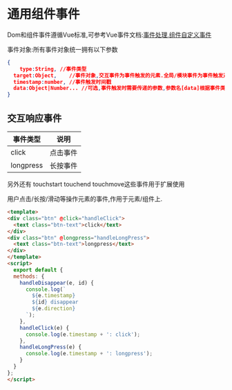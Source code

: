 # 通用组件事件

Dom和组件事件遵循Vue标准,可参考Vue事件文档:[事件处理](https://cn.vuejs.org/v2/guide/events.html),[组件自定义事件](https://cn.vuejs.org/v2/guide/components-custom-events.html)

事件对象:所有事件对象统一拥有以下参数

```json
{
	type:String, //事件类型
  target:Object,	//事件对象,交互事件为事件触发的元素.全局/模块事件为事件触发对应的全局/模块对象
  timestamp:number,	//事件触发时间戳
  data:Object|Number...	//可选,事件触发时需要传递的参数,参数名[data]根据事件类型可自定义
}
```

## 交互响应事件

| 事件类型  | 说明     |
| --------- | -------- |
| click     | 点击事件 |
| longpress | 长按事件 |

另外还有 touchstart touchend touchmove这些事件用于扩展使用

用户点击/长按/滑动等操作元素的事件,作用于元素/组件上.

```html
<template>
<div class="btn" @click="handleClick">
  <text class="btn-text">click</text>
</div>
<div class="btn" @longpress="handleLongPress">
  <text class="btn-text">longpress</text>
</div>
</template>
<script>
  export default {
  methods: {
    handleDisappear(e, id) {
      console.log(`
        ${e.timestamp}
        ${id} disappear
        ${e.direction}
      `);
    },
    handleClick(e) {
      console.log(e.timestamp + ': click');
    },
    handleLongPress(e) {
      console.log(e.timestamp + ': longpress');
    }
  }
};
</script>
```

